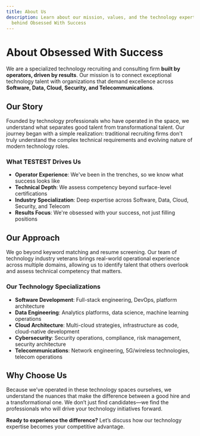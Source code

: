 ```yaml
---
title: About Us
description: Learn about our mission, values, and the technology expertise
  behind Obsessed With Success
---
```

# About Obsessed With Success

We are a specialized technology recruiting and consulting firm **built by operators, driven by results**. Our mission is to connect exceptional technology talent with organizations that demand excellence across **Software, Data, Cloud, Security, and Telecommunications**.

## Our Story

Founded by technology professionals who have operated in the space, we understand what separates good talent from transformational talent. Our journey began with a simple realization: traditional recruiting firms don't truly understand the complex technical requirements and evolving nature of modern technology roles.

### What TESTEST Drives Us

* **Operator Experience**: We've been in the trenches, so we know what success looks like
* **Technical Depth**: We assess competency beyond surface-level certifications
* **Industry Specialization**: Deep expertise across Software, Data, Cloud, Security, and Telecom
* **Results Focus**: We're obsessed with your success, not just filling positions

## Our Approach

We go beyond keyword matching and resume screening. Our team of technology industry veterans brings real-world operational experience across multiple domains, allowing us to identify talent that others overlook and assess technical competency that matters.

### Our Technology Specializations

* **Software Development**: Full-stack engineering, DevOps, platform architecture
* **Data Engineering**: Analytics platforms, data science, machine learning operations  
* **Cloud Architecture**: Multi-cloud strategies, infrastructure as code, cloud-native development
* **Cybersecurity**: Security operations, compliance, risk management, security architecture
* **Telecommunications**: Network engineering, 5G/wireless technologies, telecom operations

## Why Choose Us

Because we&rsquo;ve operated in these technology spaces ourselves, we understand the nuances that make the difference between a good hire and a transformational one. We don&rsquo;t just find candidates—we find the professionals who will drive your technology initiatives forward.

**Ready to experience the difference?** Let&rsquo;s discuss how our technology expertise becomes your competitive advantage.
